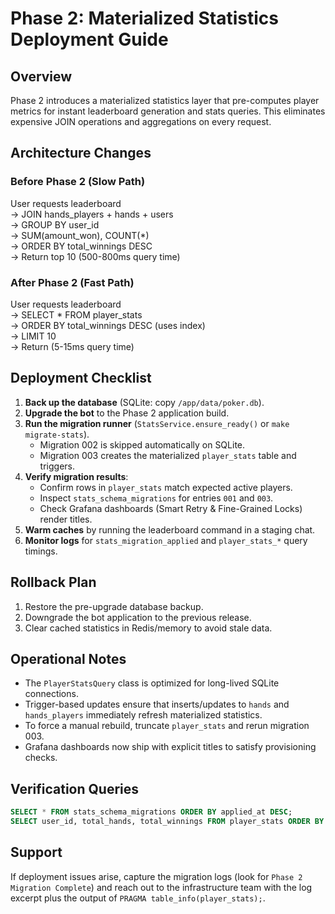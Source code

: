 # Phase 2: Materialized Statistics Deployment Guide

## Overview

Phase 2 introduces a materialized statistics layer that pre-computes player metrics
for instant leaderboard generation and stats queries. This eliminates expensive
JOIN operations and aggregations on every request.

## Architecture Changes

### Before Phase 2 (Slow Path)
User requests leaderboard  
  → JOIN hands_players + hands + users  
  → GROUP BY user_id  
  → SUM(amount_won), COUNT(*)  
  → ORDER BY total_winnings DESC  
  → Return top 10 (500-800ms query time)

### After Phase 2 (Fast Path)
User requests leaderboard  
  → SELECT * FROM player_stats  
  → ORDER BY total_winnings DESC (uses index)  
  → LIMIT 10  
  → Return (5-15ms query time)

## Deployment Checklist

1. **Back up the database** (SQLite: copy `/app/data/poker.db`).
2. **Upgrade the bot** to the Phase 2 application build.
3. **Run the migration runner** (`StatsService.ensure_ready()` or `make migrate-stats`).
   - Migration 002 is skipped automatically on SQLite.
   - Migration 003 creates the materialized `player_stats` table and triggers.
4. **Verify migration results**:
   - Confirm rows in `player_stats` match expected active players.
   - Inspect `stats_schema_migrations` for entries `001` and `003`.
   - Check Grafana dashboards (Smart Retry & Fine-Grained Locks) render titles.
5. **Warm caches** by running the leaderboard command in a staging chat.
6. **Monitor logs** for `stats_migration_applied` and `player_stats_*` query timings.

## Rollback Plan

1. Restore the pre-upgrade database backup.
2. Downgrade the bot application to the previous release.
3. Clear cached statistics in Redis/memory to avoid stale data.

## Operational Notes

- The `PlayerStatsQuery` class is optimized for long-lived SQLite connections.
- Trigger-based updates ensure that inserts/updates to `hands` and `hands_players`
  immediately refresh materialized statistics.
- To force a manual rebuild, truncate `player_stats` and rerun migration 003.
- Grafana dashboards now ship with explicit titles to satisfy provisioning checks.

## Verification Queries

```sql
SELECT * FROM stats_schema_migrations ORDER BY applied_at DESC;
SELECT user_id, total_hands, total_winnings FROM player_stats ORDER BY total_winnings DESC LIMIT 5;
```

## Support

If deployment issues arise, capture the migration logs (look for
`Phase 2 Migration Complete`) and reach out to the infrastructure team with the
log excerpt plus the output of `PRAGMA table_info(player_stats);`.
